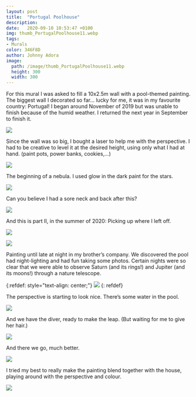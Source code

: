 ```yaml
---
layout: post
title:  "Portugal Poolhouse"
description: 
date:   2020-09-10 10:53:47 +0100
img: thumb_PortugalPoolhouse11.webp
tags: 
- Murals
color: 346F8D
author: Johnny Adora
image:
  path: /image/thumb_PortugalPoolhouse11.webp
  height: 300
  width: 300
---
```

For this mural I was asked to fill a 10x2.5m wall with a pool-themed painting. The biggest wall I decorated so far… lucky for me, it was in my favourite country: Portugal! I began around November of 2019 but was unable to finish because of the humid weather. I returned the next year in September to finish it. 

![]({{site.baseurl}}/images/PortugalPoolhouse01.webp)

Since the wall was so big, I bought a laser to help me with the perspective. I had to be creative to level it at the desired height, using only what I had at hand. (paint pots, power banks, cookies,…)

![]({{site.baseurl}}/images/PortugalPoolhouse02.webp)

The beginning of a nebula. I used glow in the dark paint for the stars. 

![]({{site.baseurl}}/images/PortugalPoolhouse03.webp)

Can you believe I had a sore neck and back after this? 

![]({{site.baseurl}}/images/PortugalPoolhouse04.webp)

And this is part II, in the summer of 2020: Picking up where I left off. 

![]({{site.baseurl}}/images/PortugalPoolhouse05.webp)

![]({{site.baseurl}}/images/PortugalPoolhouse06.webp)

Painting until late at night in my brother’s company. We discovered the pool had night-lighting and had fun taking some photos. 
Certain nights were so clear that we were able to observe Saturn (and its rings!) and Jupiter (and its moons!) through a nature telescope. 

{:refdef: style="text-align: center;"}
![]({{site.baseurl}}/images/PortugalPoolhouse07.gif)
{: refdef}

The perspective is starting to look nice. There’s some  water in the pool. 

![]({{site.baseurl}}/images/PortugalPoolhouse08.webp)

And we have the diver, ready to make the leap. (But waiting for me to give her hair.)

![]({{site.baseurl}}/images/PortugalPoolhouse09.webp)

And there we go, much better.

![]({{site.baseurl}}/images/PortugalPoolhouse10.webp)

I tried my best to really make the painting blend together with the house, playing around with the perspective and colour. 

![]({{site.baseurl}}/images/PortugalPoolhouse11.webp)